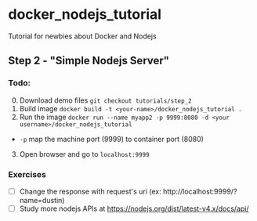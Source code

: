 # docker_nodejs_tutorial
Tutorial for newbies about Docker and Nodejs

## Step 2 - "Simple Nodejs Server"

### Todo:

0. Download demo files ``git checkout tutorials/step_2``
1. Build image ``docker build -t <your-name>/docker_nodejs_tutorial .``
2. Run the image ``docker run --name myapp2 -p 9999:8080 -d <your username>/docker_nodejs_tutorial``
  - ``-p`` map the machine port (9999) to container port (8080)
3. Open browser and go to ``localhost:9999``

### Exercises

- [ ] Change the response with request's uri (ex: http://localhost:9999/?name=dustin)
- [ ] Study more nodejs APIs at https://nodejs.org/dist/latest-v4.x/docs/api/
